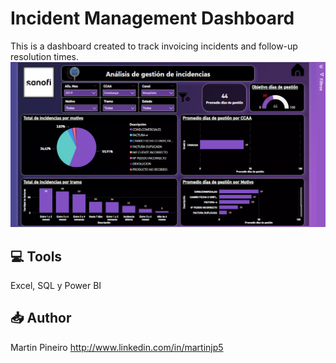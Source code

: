 # Incident Management Dashboard
This is a dashboard created to track invoicing incidents and follow-up resolution times.
![Imagen del proyecto](https://github.com/martinjp5/My-Portfolio/blob/main/Incident%20management%20dashboard.jpg)

## 💻 Tools
Excel, SQL y Power BI 

## 📥 Author
Martin Pineiro
http://www.linkedin.com/in/martinjp5
